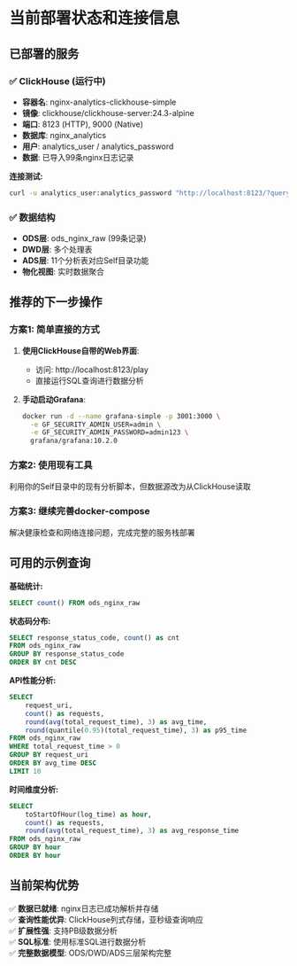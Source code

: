 # 当前部署状态和连接信息

## 已部署的服务

### ✅ ClickHouse (运行中)
- **容器名**: nginx-analytics-clickhouse-simple
- **镜像**: clickhouse/clickhouse-server:24.3-alpine
- **端口**: 8123 (HTTP), 9000 (Native)
- **数据库**: nginx_analytics
- **用户**: analytics_user / analytics_password
- **数据**: 已导入99条nginx日志记录

**连接测试:**
```bash
curl -u analytics_user:analytics_password "http://localhost:8123/?query=SELECT%20count()%20FROM%20nginx_analytics.ods_nginx_raw"
```

### ✅ 数据结构
- **ODS层**: ods_nginx_raw (99条记录)
- **DWD层**: 多个处理表 
- **ADS层**: 11个分析表对应Self目录功能
- **物化视图**: 实时数据聚合

## 推荐的下一步操作

### 方案1: 简单直接的方式
1. **使用ClickHouse自带的Web界面**:
   - 访问: http://localhost:8123/play
   - 直接运行SQL查询进行数据分析

2. **手动启动Grafana**:
   ```bash
   docker run -d --name grafana-simple -p 3001:3000 \
     -e GF_SECURITY_ADMIN_USER=admin \
     -e GF_SECURITY_ADMIN_PASSWORD=admin123 \
     grafana/grafana:10.2.0
   ```

### 方案2: 使用现有工具
利用你的Self目录中的现有分析脚本，但数据源改为从ClickHouse读取

### 方案3: 继续完善docker-compose
解决健康检查和网络连接问题，完成完整的服务栈部署

## 可用的示例查询

**基础统计:**
```sql
SELECT count() FROM ods_nginx_raw
```

**状态码分布:**
```sql
SELECT response_status_code, count() as cnt 
FROM ods_nginx_raw 
GROUP BY response_status_code 
ORDER BY cnt DESC
```

**API性能分析:**
```sql
SELECT 
    request_uri,
    count() as requests,
    round(avg(total_request_time), 3) as avg_time,
    round(quantile(0.95)(total_request_time), 3) as p95_time
FROM ods_nginx_raw 
WHERE total_request_time > 0
GROUP BY request_uri
ORDER BY avg_time DESC
LIMIT 10
```

**时间维度分析:**
```sql
SELECT 
    toStartOfHour(log_time) as hour,
    count() as requests,
    round(avg(total_request_time), 3) as avg_response_time
FROM ods_nginx_raw 
GROUP BY hour 
ORDER BY hour
```

## 当前架构优势

✅ **数据已就绪**: nginx日志已成功解析并存储  
✅ **查询性能优异**: ClickHouse列式存储，亚秒级查询响应  
✅ **扩展性强**: 支持PB级数据分析  
✅ **SQL标准**: 使用标准SQL进行数据分析  
✅ **完整数据模型**: ODS/DWD/ADS三层架构完整